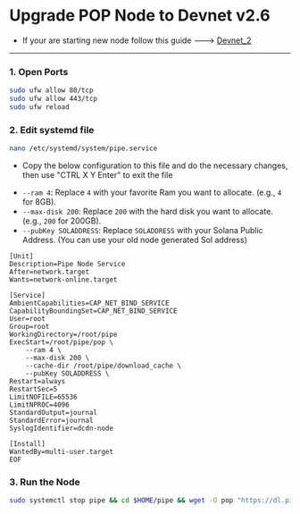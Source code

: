 # Upgrade POP Node to Devnet v2.6

- If your are starting new node follow this guide ---> [Devnet_2](https://github.com/colonyairdrops/pipe_popCDN/blob/main/Devnet_2.md)

---

### 1. Open Ports
```bash
sudo ufw allow 80/tcp
sudo ufw allow 443/tcp
sudo ufw reload
```

### 2. Edit systemd file
```bash
nano /etc/systemd/system/pipe.service
```
- Copy the below configuration to this file and do the necessary changes, then use "CTRL X Y Enter" to exit the file
* `--ram 4`: Replace `4` with your favorite Ram you want to allocate. (e.g., `4` for 8GB).
* `--max-disk 200`: Replace `200` with the hard disk you want to allocate. (e.g., `200` for 200GB).
* `--pubKey SOLADDRESS`: Replace `SOLADDRESS` with your Solana Public Address. (You can use your old node generated Sol address)
```
[Unit]
Description=Pipe Node Service
After=network.target
Wants=network-online.target

[Service]
AmbientCapabilities=CAP_NET_BIND_SERVICE
CapabilityBoundingSet=CAP_NET_BIND_SERVICE
User=root
Group=root
WorkingDirectory=/root/pipe
ExecStart=/root/pipe/pop \
    --ram 4 \
    --max-disk 200 \
    --cache-dir /root/pipe/download_cache \
    --pubKey SOLADDRESS \
Restart=always
RestartSec=5
LimitNOFILE=65536
LimitNPROC=4096
StandardOutput=journal
StandardError=journal
SyslogIdentifier=dcdn-node

[Install]
WantedBy=multi-user.target
EOF
```

### 3. Run the Node
```bash
sudo systemctl stop pipe && cd $HOME/pipe && wget -O pop "https://dl.pipecdn.app/v0.2.6/pop" && chmod +x pop && sudo systemctl daemon-reload && sudo systemctl restart pipe && journalctl -u pipe -f
```
